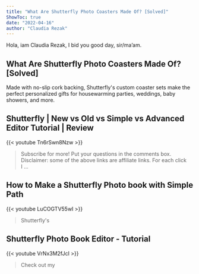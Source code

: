 ```yaml
---
title: "What Are Shutterfly Photo Coasters Made Of? [Solved]"
ShowToc: true 
date: "2022-04-16"
author: "Claudia Rezak" 
---
```


Hola, iam Claudia Rezak, I bid you good day, sir/ma’am.
## What Are Shutterfly Photo Coasters Made Of? [Solved]
Made with no-slip cork backing, Shutterfly's custom coaster sets make the perfect personalized gifts for housewarming parties, weddings, baby showers, and more.

## Shutterfly | New vs Old vs Simple vs Advanced Editor Tutorial | Review
{{< youtube Tn6rSwn8Nzw >}}
>Subscribe for more! Put your questions in the comments box. Disclaimer: some of the above links are affiliate links. For each click I ...

## How to Make a Shutterfly Photo book with Simple Path
{{< youtube LuCOGTV55wI >}}
>Shutterfly's

## Shutterfly Photo Book Editor - Tutorial
{{< youtube VrNx3M2fJcI >}}
>Check out my 

